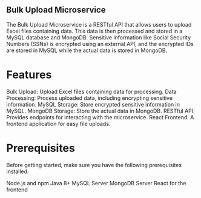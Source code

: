 ## __Bulk Upload Microservice__
The Bulk Upload Microservice is a RESTful API that allows users to upload Excel files containing data. This data is then processed and stored in a MySQL database and MongoDB. Sensitive information like Social Security Numbers (SSNs) is encrypted using an external API, and the encrypted IDs are stored in MySQL while the actual data is stored in MongoDB.

# __Features__
Bulk Upload: Upload Excel files containing data for processing.
Data Processing: Process uploaded data, including encrypting sensitive information.
MySQL Storage: Store encrypted sensitive information in MySQL.
MongoDB Storage: Store the actual data in MongoDB.
RESTful API: Provides endpoints for interacting with the microservice.
React Frontend: A frontend application for easy file uploads.

# __Prerequisites__
Before getting started, make sure you have the following prerequisites installed:

Node.js and npm
Java 8+
MySQL Server
MongoDB Server
React for the frontend
